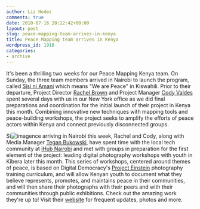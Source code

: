 ```yaml
---
author: Liz Hodes
comments: true
date: 2010-07-16 20:22:42+00:00
layout: post
slug: peace-mapping-team-arrives-in-kenya
title: Peace Mapping team arrives in Kenya
wordpress_id: 1918
categories:
- archive
---
```


It's been a thrilling two weeks for our Peace Mapping Kenya team. On Sunday, the three team members arrived in Nairobi to launch the program, called [Sisi ni Amani](http://digital-democracy.org/what-we-do/programs/#si) which means "We are Peace" in Kiswahili. Prior to their departure, Project Director [Rachel Brown](http://www.wemappeace.org/rachel/) and Project Manager [Cody Valdes](http://www.wemappeace.org/cody/) spent several days with us in our New York office as we did final preparations and coordination for the initial launch of their project in Kenya this month. Combining innovative new techniques with mapping tools and peace-building workshops, the project seeks to amplify the efforts of peace actors within Kenya and connect previously disconnected groups.

Si![image](http://farm5.static.flickr.com/4140/4795505646_6cb4e1b5c0_m.jpg)nce arriving in Nairobi this week, Rachel and Cody, along with Media Manager [Tegan Bukowski](http://www.wemappeace.org/tegan/), have spent time with the local tech community at [iHub Nairobi](http://www.ihub.co.ke/blog/) and met with groups in preparation for the first element of the project: leading digital photography workshops with youth in Kibera later this month. This series of workshops, centered around themes of peace, is based on Digital Democracy's [Project Einstein](http://digital-democracy.org/what-we-do/programs/#projecteinstein) photography training curriculum, and will allow Kenyan youth to document what they believe represents, promotes, and maintains peace in their communities, and will then share their photographs with their peers and with their communities through public exhibitions. Check out the amazing work they're up to! Visit their [website](http://sisiniamani.org/) for frequent updates, photos and more.

